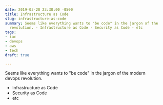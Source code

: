 ```yaml
---
date: 2019-03-28 23:30:00 -0500
title: Infrastructure as Code
slug: infrastructure-as-code
summary: Seems like everything wants to "be code" in the jargon of the modern devops
  revolution. - Infrastructure as Code - Security as Code - etc
tags:
- iac
- devops
- aws
- tech
draft: true

---
```

Seems like everything wants to "be code" in the jargon of the modern devops revolution.
 - Infrastructure as Code
 - Security as Code
 - etc
